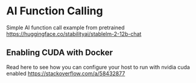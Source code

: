 # AI Function Calling
Simple AI function call example from pretrained https://huggingface.co/stabilityai/stablelm-2-12b-chat

## Enabling CUDA with Docker
Read here to see how you can configure your host to run with nvidia cuda enabled https://stackoverflow.com/a/58432877

